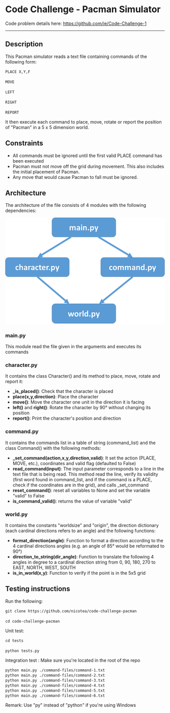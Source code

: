 # Code Challenge - Pacman Simulator

Code problem details here: https://github.com/ie/Code-Challenge-1

-----------

## Description

This Pacman simulator reads a text file containing commands of the following form:

```
PLACE X,Y,F

MOVE

LEFT

RIGHT

REPORT
```
It then execute each command to place, move, rotate or report the position of "Pacman" in a 5 x 5 dimension world.

## Constraints

- All commands must be ignored until the first valid PLACE command has been executed
- Pacman must not move off the grid during movement. This also includes the initial placement of Pacman.
- Any move that would cause Pacman to fall must be ignored.

## Architecture
The architecture of the file consists of 4 modules with the following dependencies:

![alt text](https://github.com/nicotea/code-challenge-pacman/blob/master/images/archi_pacman.png)

### main.py 
This module read the file given in the arguments and executes its commands

### character.py 
It contains the class Character() and its method to place, move, rotate and report it:
- **_is_placed()**: Check that the character is placed
- **place(x,y,direction)**: Place the character
- **move()**: Move the character one unit in the direction it is facing
- **left()** and **right()**: Rotate the character by 90° without changing its position
- **report()**: Print the character's position and direction
  
### command.py
It contains the commands list in a table of string (command_list) and the class Command() with the following methods:
- **_set_command(action,x,y,direction,valid)**: It set the action (PLACE, MOVE, etc.), coordinates and valid flag (defaulted to False)
- **read_command(input)**: The input parameter corresponds to a line in the text file that is being read. This method read the line, verify its validity (first word found in command_list, and if the command is a PLACE, check if the coordinates are in the grid), and calls _set_command
- **reset_command()**: reset all variables to None and set the variable "valid" to False
- **is_command_valid()**: returns the value of variable "valid"

### world.py
It contains the constants "worldsize" and "origin", the direction dictionary (each cardinal directions refers to an angle) and the following functions:
- **format_direction(angle)**: Function to format a direction according to the 4 cardinal directions angles (e.g. an angle of 85° would be reformated to 90°)
- **direction_to_string(dir_angle)**: Function to translate the following 4 angles in degree to a cardinal direction string from 0, 90, 180, 270 to EAST, NORTH, WEST, SOUTH
- **is_in_world(x,y)**: Function to verify if the point is in the 5x5 grid

## Testing instructions
Run the following:
```
git clone https://github.com/nicotea/code-challenge-pacman

cd code-challenge-pacman
```

Unit test:
```
cd tests

python tests.py
```

Integration test :
Make sure you're located in the root of the repo
```
python main.py ./command-files/command-1.txt
python main.py ./command-files/command-2.txt
python main.py ./command-files/command-3.txt
python main.py ./command-files/command-4.txt
python main.py ./command-files/command-5.txt
python main.py ./command-files/command-6.txt
```

Remark: Use "py" instead of "python" if you're using Windows
